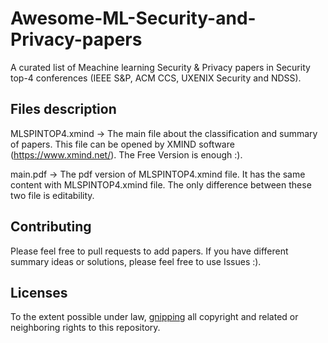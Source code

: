 # Awesome-ML-Security-and-Privacy-papers

A curated list of Meachine learning Security & Privacy papers in Security top-4 conferences (IEEE S&P, ACM CCS, UXENIX Security and NDSS).

## Files description

MLSPINTOP4.xmind -> The main file about the classification and summary of papers. This file can be opened by XMIND software (https://www.xmind.net/). The Free Version is enough :).

main.pdf -> The pdf version of MLSPINTOP4.xmind file. It has the same content with MLSPINTOP4.xmind file. The only difference between these two file is editability.

## Contributing

Please feel free to pull requests to add papers. If you have different summary ideas or solutions, please feel free to use Issues :).

## Licenses

To the extent possible under law, [gnipping](https://github.com/gnipping) all copyright and related or neighboring rights to this repository.
